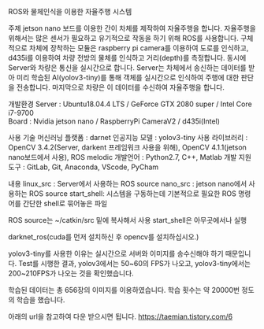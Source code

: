 ROS와 물체인식을 이용한 자율주행 시스템

주제
 jetson nano 보드를 이용한 간이 차체를 제작하여 자율주행을 합니다. 자율주행을 위해서는 많은 센서가 필요하고 유기적으로 작동을 하기 위해 ROS를 사용합니다. 구체적으로 차체에 장착하는 모듈은 raspberry pi camera를 이용하여 도로를 인식하고, d435i를 이용하여 차량 전방의 물체를 인식하고 거리(depth)를 측정합니다. 동시에 Server와 차량은 통신을 실시간으로 합니다. Server는 차체에서 송신하는 데이터를 받아 미리 학습된 AI(yolov3-tiny)를 통해 객체를 실시간으로 인식하여 주행에 대한 판단을 전송합니다. 마지막으로 차량은 이 데이터를 수신하여 자율주행을 합니다.

개발환경
 Server : Ubuntu18.04.4 LTS / GeForce GTX 2080 super / Intel Core i7-9700  
 Board  : Nvidia jetson nano / RaspberryPi CameraV2 / d435i(Intel)  

사용 기술
 머신러닝 플랫폼 : darnet
 인공지능 모델   : yolov3-tiny
 사용 라이브러리 : OpenCV 3.4.2(Server, darkent 프레임워크 사용을 위해), OpenCV 4.1.1(jetson nano보드에서 사용), ROS melodic
 개발언어 : Python2.7, C++, Matlab
 개발 지원 도구  : GitLab, Git, Anaconda, VScode, PyCham

내용
 linux_src  : Server에서 사용하는 ROS source
 nano_src   : jetson nano에서 사용하는 ROS source
 start_shell: 시스템을 구동하는데 기본적으로 필요한 ROS 명령어를 간단한 shell로 묶어놓은 파일

 ROS source는 ~/catkin/src 밑에 복사해서 사용
 start_shell은 아무곳에서나 실행

darknet_ros(cuda를 먼저 설치하신 후 opencv를 설치하십시오.)

yolov3-tiny를 사용한 이유는 실시간으로 서버와 이미지를 송수신해야 하기 때문입니다. Test를 시행한 결과, yolov3에서는 50~60의 FPS가 나오고, yolov3-tiny에서는 200~210FPS가 나오는 것을 확인했습니다.

학습된 데이터는 총 656장의 이미지를 이용하였습니다. 학습 횟수는 약 20000번 정도의 학습을 했습니다.

아래의 url을 참고하여 다운 받으시면 됩니다.
https://taemian.tistory.com/6

